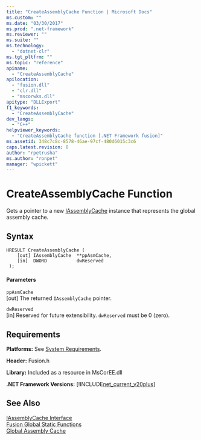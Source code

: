```yaml
---
title: "CreateAssemblyCache Function | Microsoft Docs"
ms.custom: ""
ms.date: "03/30/2017"
ms.prod: ".net-framework"
ms.reviewer: ""
ms.suite: ""
ms.technology: 
  - "dotnet-clr"
ms.tgt_pltfrm: ""
ms.topic: "reference"
apiname: 
  - "CreateAssemblyCache"
apilocation: 
  - "fusion.dll"
  - "clr.dll"
  - "mscorwks.dll"
apitype: "DLLExport"
f1_keywords: 
  - "CreateAssemblyCache"
dev_langs: 
  - "C++"
helpviewer_keywords: 
  - "CreateAssemblyCache function [.NET Framework fusion]"
ms.assetid: 348c7c8c-8578-46ae-97cf-480d6015c3c6
caps.latest.revision: 8
author: "rpetrusha"
ms.author: "ronpet"
manager: "wpickett"
---
```

# CreateAssemblyCache Function
Gets a pointer to a new [IAssemblyCache](../../../../docs/framework/unmanaged-api/fusion/iassemblycache-interface.md) instance that represents the global assembly cache.  
  
## Syntax  
  
```  
HRESULT CreateAssemblyCache (  
    [out] IAssemblyCache  **ppAsmCache,  
    [in]  DWORD           dwReserved  
 );  
```  
  
#### Parameters  
 `ppAsmCache`  
 [out] The returned `IAssemblyCache` pointer.  
  
 `dwReserved`  
 [in] Reserved for future extensibility. `dwReserved` must be 0 (zero).  
  
## Requirements  
 **Platforms:** See [System Requirements](../../../../docs/framework/get-started/system-requirements.md).  
  
 **Header:** Fusion.h  
  
 **Library:** Included as a resource in MsCorEE.dll  
  
 **.NET Framework Versions:** [!INCLUDE[net_current_v20plus](../../../../includes/net-current-v20plus-md.md)]  
  
## See Also  
 [IAssemblyCache Interface](../../../../docs/framework/unmanaged-api/fusion/iassemblycache-interface.md)   
 [Fusion Global Static Functions](../../../../docs/framework/unmanaged-api/fusion/fusion-global-static-functions.md)   
 [Global Assembly Cache](../../../../docs/framework/app-domains/gac.md)